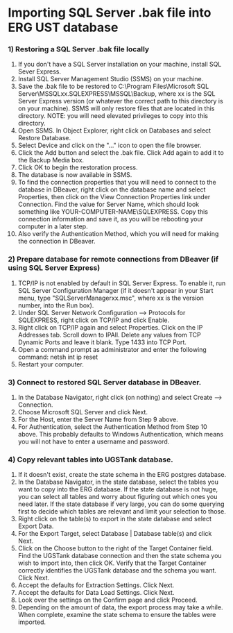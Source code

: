 # Importing SQL Server .bak file into ERG UST database

### 1) Restoring a SQL Server .bak file locally

1. If you don't have a SQL Server installation on your machine, install SQL Sever Express.  
2. Install SQL Server Management Studio (SSMS) on your machine. 
3. Save the .bak file to be restored to C:\Program Files\Microsoft SQL Server\MSSQLxx.SQLEXPRESS\MSSQL\Backup, where xx is the SQL Server Express version (or whatever the correct path to this directory is on your machine). SSMS will only restore files that are located in this directory. NOTE: you will need elevated privileges to copy into this directory. 
4. Open SSMS. In Object Explorer, right click on Databases and select Restore Database. 
5. Select Device and click on the "..." icon to open the file browser. 
6. Click the Add button and select the .bak file. Click Add again to add it to the Backup Media box. 
7. Click OK to begin the restoration process. 
8. The database is now available in SSMS. 
9. To find the connection properties that you will need to connect to the database in DBeaver, right click on the database name and select Properties, then click on the View Connection Properties link under Connection. Find the value for Server Name, which should look something like YOUR-COMPUTER-NAME\SQLEXPRESS. Copy this connection information and save it, as you will be rebooting your computer in a later step.
10. Also verify the Authentication Method, which you will need for making the connection in DBeaver. 

###  2) Prepare database for remote connections from DBeaver (if using SQL Server Express)

1. TCP/IP is not enabled by default in SQL Server Express. To enable it, run SQL Server Configuration Manager (if it doesn't appear in your Start menu, type "SQLServerManagerxx.msc", where xx is the version number, into the Run box). 
2. Under SQL Server Network Configuration --> Protocols for SQLEXPRESS, right click on TCP/IP and click Enable. 
3. Right click on TCP/IP again and select Properties. Click on the IP Addresses tab. Scroll down to IPAll. Delete any values from TCP Dynamic Ports and leave it blank. Type 1433 into TCP Port. 
4. Open a command prompt as administrator and enter the following command:
netsh int ip reset
5. Restart your computer.  

### 3) Connect to restored SQL Server database in DBeaver. 

1. In the Database Navigator, right click (on nothing) and select Create --> Connection. 
2. Choose Microsoft SQL Server and click Next. 
3. For the Host, enter the Server Name from Step 9 above.
4. For Authentication, select the Authentication Method from Step 10 above. This probably defaults to Windows Authentication, which means you will not have to enter a username and password. 


### 4) Copy relevant tables into UGSTank database. 

1. If it doesn't exist, create the state schema in the ERG postgres database. 
2. In the Database Navigator, in the state database, select the tables you want to copy into the ERG database. If the state database is not huge, you can select all tables and worry about figuring out which ones you need later. If the state database if very large, you can do some querying first to decide which tables are relevant and limit your selection to those. 
3. Right click on the table(s) to export in the state database and select Export Data.
4. For the Export Target, select Database | Database table(s) and click Next. 
5. Click on the Choose button to the right of the Target Container field. Find the UGSTank database connection and then the state schema you wish to import into, then click OK. Verify that the Target Container correctly identifies the UGSTank database and the schema you want. Click Next. 
6. Accept the defaults for Extraction Settings. Click Next. 
7. Accept the defaults for Data Load Settings. Click Next. 
8. Look over the settings on the Confirm page and click Proceed. 
9. Depending on the amount of data, the export process may take a while. When complete, examine the state schema to ensure the tables were imported. 